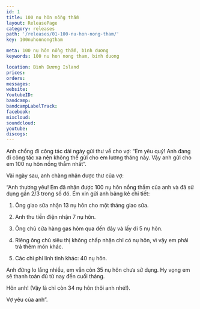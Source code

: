 ```yaml
---
id: 1
title: 100 nụ hôn nồng thắm
layout: ReleasePage
category: releases
path: '/releases/01-100-nu-hon-nong-tham/'
key: 100nuhonnongtham

meta: 100 nụ hôn nồng thắm, bình dương
keywords: 100 nu hon nong tham, binh duong

location: Bình Dương Island
prices:
orders: 
messages: 
website: 
YoutubeID: 
bandcamp: 
bandcampLabelTrack: 
facebook: 
mixcloud: 
soundcloud: 
youtube: 
discogs: 
---
```


Anh chồng đi công tác dài ngày gửi thư về cho vợ: “Em yêu quý! Anh đang đi công tác xa nên không thể gửi cho em lương tháng này. Vậy anh gửi cho em 100 nụ hôn nồng thắm nhất”.

Vài ngày sau, anh chàng nhận được thư của vợ:

“Anh thương yêu! Em đã nhận được 100 nụ hôn nồng thắm của anh và đã sử dụng gần 2/3 trong số đó. Em xin gửi anh bảng kê chi tiết:

1. Ông giao sữa nhận 13 nụ hôn cho một tháng giao sữa.

2. Anh thu tiền điện nhận 7 nụ hôn.

3. Ông chủ cửa hàng gas hôm qua đến đây và lấy đi 5 nụ hôn.

4. Riêng ông chủ siêu thị không chấp nhận chỉ có nụ hôn, vì vậy em phải trả thêm món khác.

5. Các chi phí linh tinh khác: 40 nụ hôn.

Anh đừng lo lắng nhiều, em vẫn còn 35 nụ hôn chưa sử dụng. Hy vọng em sẽ thanh toán đủ từ nay đến cuối tháng.

Hôn anh! (Vậy là chỉ còn 34 nụ hôn thôi anh nhé!).

Vợ yêu của anh”.
